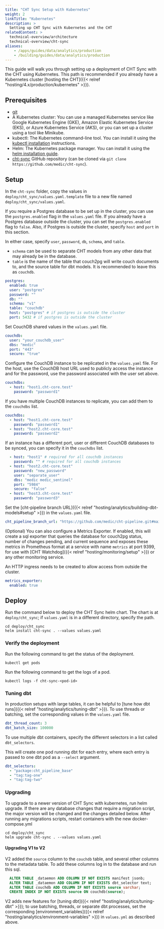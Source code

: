```yaml
---
title: "CHT Sync Setup with Kubernetes"
weight: 2
linkTitle: "Kubernetes"
description: >
  Setting up CHT Sync with Kubernetes and the CHT
relatedContent: >
  technical-overview/architecture
  technical-overview/cht-sync
aliases:
    - /apps/guides/data/analytics/production
    - /building/guides/data/analytics/production
---
```


This guide will walk you through setting up a deployment of CHT Sync with the CHT using Kubernetes. This path is recommended if you already have a Kubernetes cluster [hosting the CHT]({{< relref "hosting/4.x/production/kubernetes" >}}).

## Prerequisites

- [git](https://git-scm.com/book/en/v2/Getting-Started-Installing-Git)
- A Kubernetes cluster: You can use a managed Kubernetes service like Google Kubernetes Engine (GKE), Amazon Elastic Kubernetes Service (EKS), or Azure Kubernetes Service (AKS), or you can set up a cluster using a tool like Minikube.
- kubectl: The Kubernetes command-line tool. You can install it using the [kubectl installation](https://kubernetes.io/docs/tasks/tools/install-kubectl/) instructions.
- Helm: The Kubernetes package manager. You can install it using the [helm installation guide](https://helm.sh/docs/intro/install/).
- [cht-sync](https://github.com/medic/cht-sync) GitHub repository (can be cloned via `git clone https://github.com/medic/cht-sync`).

## Setup

In the `cht-sync` folder, copy the values in `deploy/cht_sync/values.yaml.template` file to a new file named `deploy/cht_sync/values.yaml`.

If you require a Postgres database to be set up in the cluster, you can use the `postgres.enabled` flag in the `values.yaml` file. If you already have a Postgres database outside the cluster, you can set the `postgres.enabled` flag to `false`. Also, if Postgres is outside the cluster, specify `host` and `port` in this section.

In either case, specify `user`, `password`, `db`, `schema`, and `table`.
  - `schema` can be used to separate CHT models from any other data that may already be in the database.
  - `table` is the name of the table that couch2pg will write couch documents to, and the source table for dbt models. It is recommended to leave this as `couchdb`.

```yaml
postgres:
  enabled: true
  user: "postgres"
  password: ""
  db: ""
  schema: "v1"
  table: "couchdb"
  host: "postgres" # if postgres is outside the cluster
  port: 5432 # if postgres is outside the cluster
```

Set CouchDB shared values in the `values.yaml` file.

```yaml
couchdb:
  user: "your_couchdb_user"
  dbs: "medic"
  port: "443"
  secure: "true"
```

Configure the CouchDB instance to be replicated in the `values.yaml` file. For the host, use the CouchDB host URL used to publicly access the instance and for the password, use the password associated with the user set above.

```yaml
couchdbs:
  - host: "host1.cht-core.test"
    password: "password1"
```

If you have multiple CouchDB instances to replicate, you can add them to the `couchdbs` list.

```yaml
couchdbs:
  - host: "host1.cht-core.test"
    password: "password1"
  - host: "host2.cht-core.test"
    password: "password2"
```

If an instance has a different port, user or different CouchDB databases to be synced, you can specify it in the `couchdbs` list.

```yaml
  - host: "host1" # required for all couchdb instances
    password: "" # required for all couchdb instances
  - host: "host2.cht-core.test"
    password: "new_password"
    user: "separate_user"
    dbs: "medic medic_sentinel"
    port: "5984"
    secure: "false"
  - host: "host3.cht-core.test"
    password: "password3"
  ```

Set the [cht-pipeline branch URL]({{< relref "hosting/analytics/building-dbt-models#setup" >}}) in the `values.yaml` file.

```yaml
cht_pipeline_branch_url: "https://github.com/medic/cht-pipeline.git#main"
```

(Optional) You can also configure a Metrics Exporter. If enabled, this will create a sql exporter that queries the database for couch2pg status, number of changes pending, and current sequence and exposes these metrics in Prometheus format at a service with name `metrics` at port 9399, for use with [CHT Watchdog]({{< relref "hosting/monitoring/setup" >}}) or any other monitoring service.

An HTTP ingress needs to be created to allow access from outside the cluster.

```yaml
metrics_exporter:
  enabled: true
```
## Deploy

Run the command below to deploy the CHT Sync helm chart. The chart is at `deploy/cht_sync`; if `values.yaml` is in a different directory, specify the path.

```shell
cd deploy/cht_sync
helm install cht-sync . --values values.yaml
```

### Verify the deployment

Run the following command to get the status of the deployment.

```shell
kubectl get pods
```

Run the following command to get the logs of a pod.

```shell
kubectl logs -f cht-sync-<pod-id>
```

### Tuning dbt

In production setups with large tables, it can be helpful to [tune how dbt runs]({{< relref "hosting/analytics/tuning-dbt" >}}).
To use threads or batching, set the corresponding values in the `values.yaml` file.

```yaml
dbt_thread_count: 3
dbt_batch_size: 100000
```

To use multiple dbt containers, specify the different selectors in a list called `dbt_selectors`.

This will create one pod running dbt for each entry, where each entry is passed to one dbt pod as a `--select` argument.

```yaml
dbt_selectors:
  - "package:cht_pipeline_base"
  - "tag:tag-one"
  - "tag:tag-two"
```

### Upgrading

To upgrade to a newer version of CHT Sync with kubernetes, run helm upgrade.
If there are any database changes that require a migration script, the major version will be changed and the changes detailed below.
After running any migrations scripts, restart containers with the new docker-compose.yml

```shell
cd deploy/cht_sync
helm upgrade cht-sync . --values values.yaml
```

#### Upgrading V1 to V2

V2 added the `source` column to the `couchdb` table, and several other columns to the metadata table.
To add these columns log in to the database and run this sql. 

```sql
  ALTER TABLE _dataemon ADD COLUMN IF NOT EXISTS manifest jsonb;
  ALTER TABLE _dataemon ADD COLUMN IF NOT EXISTS dbt_selector text;
  ALTER TABLE couchdb ADD COLUMN IF NOT EXISTS source varchar;
  CREATE INDEX IF NOT EXISTS source ON couchdb(source);
```

V2 adds new features for [tuning dbt]({{< relref "hosting/analytics/tuning-dbt" >}}); to use batching, threads, or separate dbt processes, set the corresponding [environment_variables]({{< relref "hosting/analytics/environment-variables" >}}) in `values.yml` as described above.
